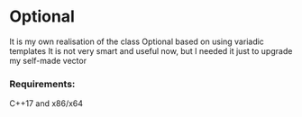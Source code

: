 # Optional

It is my own realisation of the class Optional based on using variadic templates
It is not very smart and useful now, but I needed it just to upgrade my self-made vector

### Requirements:
C++17 and x86/x64
